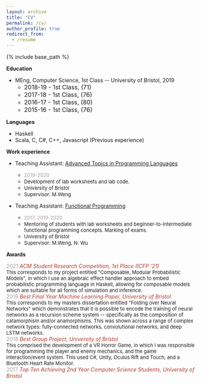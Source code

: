 ```yaml
---
layout: archive
title: "CV"
permalink: /cv/
author_profile: true
redirect_from:
  - /resume
---
```


{% include base_path %}

**Education**
* MEng, Computer Science, 1st Class -- University of Bristol, 2019<br/>
    * <font size="3">2018-19 - 1st Class, (71) </font>
    * <font size="3">2017-18 - 1st Class, (76) </font>
    * <font size="3">2016-17 - 1st Class, (80) </font>
    * <font size="3">2015-16 - 1st Class, (76) </font>

**Languages**
* Haskell
* Scala, C, C#, C++, Javascript (Previous experience)

**Work experience**

* Teaching Assistant: [Advanced Topics in Programming Languages](https://www.bristol.ac.uk/unit-programme-catalogue/UnitDetails.jsa;jsessionid=523DFF5AD0E44080C9EBAD20F58B9DAE?ayrCode=20%2F21&unitCode=COMSM0066)
    * <font size="2"><span style="color:#AA9E9D">2019-2020</span></font>
    * <font size="2">Development of lab worksheets and lab code.</font>
    * <font size="2">University of Bristol </font>
    * <font size="2">Supervisor: M.Weng </font>

* Teaching Assistant: [Functional Programming](https://www.bris.ac.uk/unit-programme-catalogue/UnitDetails.jsa?unitCode=COMS10016)
    * <font size="2"><span style="color:#AA9E9D">2017, 2019-2020</span></font>
    * <font size="2">Mentoring of students with lab worksheets and beginner-to-intermediate functional programming concepts. Marking of exams.</font>
    * <font size="2">University of Bristol </font>
    * <font size="2">Supervisor: M.Weng, N. Wu </font>

**Awards**

<span style="color:#AA9E9D">2021</span> <span style="color:#AE3C33">_ACM Student Research Competition, 1st Place  (ICFP '21)_</span><br/>
   <font size="2">This corresponds to my project entitled "Composable, Modular Probabilistic Models", in which I use an algebraic effect handler approach to embed  probabilistic programming language in Haskell, allowing for composable models which are suitable for all forms of simulation and inference. </font><br/>
<span style="color:#AA9E9D">2019</span>  <span style="color:#AE3C33">_Best Final Year Machine Learning Paper, University of Bristol_</span><br/>
   <font size="2">This corresponds to my masters dissertation entitled "Folding over Neural Networks" which demonstrates that it is possible to encode the training of neural networks as a recursion scheme system -- specifically as the composition of catamorphism and/or anamorphisms. This was shown across a range of complex network types:  fully-connected networks, convolutional networks, and deep LSTM networks. </font><br/>
<span style="color:#AA9E9D">2018</span>  <span style="color:#AE3C33">_Best Group Project, University of Bristol_</span><br/>
   <font size="2">This comprised the development of a VR Horror Game, in which I was responsible for programming the player and enemy mechanics, and the game interaction/event system. This used C#, Unity, Oculus Rift and Touch, and a Bluetooth Heart Rate Monitor.</font><br/>
<span style="color:#AA9E9D">2017</span>  <span style="color:#AE3C33">_Top Ten Achieving 2nd Year Computer Science Students, University of Bristol_</span>
